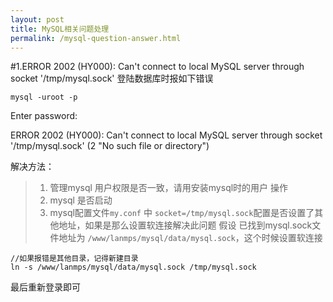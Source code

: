 ```yaml
---
layout: post
title: MySQL相关问题处理
permalink: /mysql-question-answer.html
---
```


#1.ERROR 2002 (HY000): Can't connect to local MySQL server through socket '/tmp/mysql.sock'
登陆数据库时报如下错误
```SHELL
mysql -uroot -p
```
Enter password:

ERROR 2002 (HY000): Can't connect to local MySQL server through socket '/tmp/mysql.sock' (2 "No such file or directory")

解决方法：
>1. 管理mysql 用户权限是否一致，请用安装mysql时的用户 操作
>2. mysql 是否启动
>3. mysql配置文件`my.conf` 中 `socket=/tmp/mysql.sock`配置是否设置了其他地址，如果是那么设置软连接解决此问题
>   假设 已找到mysql.sock文件地址为 `/www/lanmps/mysql/data/mysql.sock`，这个时候设置软连接
   ```SHELL
   //如果报错是其他目录，记得新建目录
   ln -s /www/lanmps/mysql/data/mysql.sock /tmp/mysql.sock
   ```

最后重新登录即可